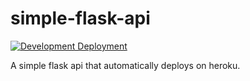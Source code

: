 # simple-flask-api

[![Development Deployment](https://github.com/lyleokoth/simple-flask-api/actions/workflows/python-app.yml/badge.svg)](https://github.com/lyleokoth/simple-flask-api/actions/workflows/python-app.yml)

A simple flask api that automatically deploys on heroku.
